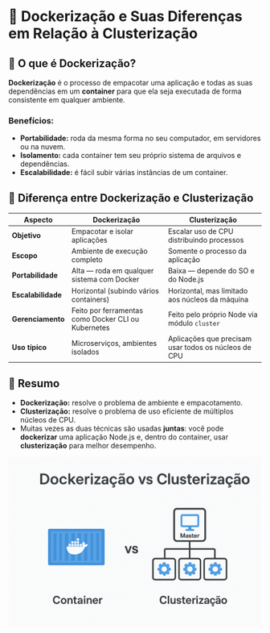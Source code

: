 # 🐳 Dockerização e Suas Diferenças em Relação à Clusterização

## 🚀 O que é Dockerização?

**Dockerização** é o processo de empacotar uma aplicação e todas as suas dependências em um **container** para que ela seja executada de forma consistente em qualquer ambiente.

### Benefícios:

-   **Portabilidade:** roda da mesma forma no seu computador, em servidores ou na nuvem.
-   **Isolamento:** cada container tem seu próprio sistema de arquivos e dependências.
-   **Escalabilidade:** é fácil subir várias instâncias de um container.

## 🔄 Diferença entre Dockerização e Clusterização

| Aspecto            | Dockerização                                           | Clusterização                                    |
|--------------------|--------------------------------------------------------|------------------------------------------------- |
| **Objetivo**       | Empacotar e isolar aplicações                          | Escalar uso de CPU distribuindo processos        |
| **Escopo**         | Ambiente de execução completo                          | Somente o processo da aplicação                  |
| **Portabilidade**  | Alta — roda em qualquer sistema com Docker             | Baixa — depende do SO e do Node.js               |
| **Escalabilidade** | Horizontal (subindo vários containers)                 | Horizontal, mas limitado aos núcleos da máquina  |
| **Gerenciamento**  | Feito por ferramentas como Docker CLI ou Kubernetes    | Feito pelo próprio Node via módulo `cluster`     |
| **Uso típico**     | Microserviços, ambientes isolados                      | Aplicações que precisam usar todos os núcleos de CPU |


## 📝 Resumo

-   **Dockerização:** resolve o problema de ambiente e empacotamento.
-   **Clusterização:** resolve o problema de uso eficiente de múltiplos núcleos de CPU.
-   Muitas vezes as duas técnicas são usadas **juntas**: você pode **dockerizar** uma aplicação Node.js e, dentro do container, usar **clusterização** para melhor desempenho.

![alt text](image-1.png)